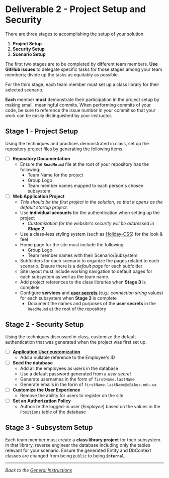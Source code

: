 # Deliverable 2 - **Project Setup and Security**

There are three stages to accomplishing the setup of your solution.

1. **Project Setup**
1. **Security Setup**
1. **Scenario Setup**

The first two stages are to be completed by different team members. **Use GitHub issues** to delegate specific tasks for those stages among your team members; divide up the tasks as equitably as possible.

For the third stage, each team member must set up a class library for their selected scenario.

**Each** member **must** demonstrate their participation in the project setup by making small, meaningful commits. When performing commits of your code, be sure to reference the issue number in your commit so that your work can be easily distinguished by your instructor.

## Stage 1 - Project Setup

Using the techniques and practices demonstrated in class, set up the repository project files by generating the following items.

- [ ] **Repository Documentation**
  - Ensure the **`ReadMe.md`** file at the root of your repository has the following:
    - Team Name for the project
    - Group Logo
    - Team member names mapped to each person's chosen subsystem
- [ ] **Web Application Project**
  - *This should be the first project in the solution, so that it opens as the default startup project.*
  - Use **individual accounts** for the authentication when setting up the project
    - *Customization for the website's security will be addressed in **Stage 2**.*
  - Use a class-less styling system (such as [Holiday-CSS](https://holidaycss.js.org/)) for the look & feel
  - Home page for the site must include the following
    - Group Logo
    - Team member names with their Scenario/Subsystem
  - Subfolders for each scenario to organize the pages related to each scenario. Ensure there is a *default page* for each subfolder
  - Site layout must include working navigation to default pages for each subsystem as well as the team name.
  - Add project references to the class libraries when **Stage 3** is complete
  - Configure **services** and [**user secrets**](https://docs.microsoft.com/en-us/aspnet/core/security/app-secrets?view=aspnetcore-5.0&tabs=windows) (e.g.: *connection string* values) for each subsystem when **Stage 3** is complete
    - Document the names and purposes of the **user secrets** in the `ReadMe.md` at the root of the repository

<!-- 
> **Disabling SSL** - When you create the Web Application, be sure to set up *Individual User Accounts*. Note that doing so will force the web application to "Configure for HTTPS". You must disable SSL for your project to work in the labs.
>
> ![Project Setup](./ProjectSetup.png)
>
> To disable SSL, first change the web application's project properties to use an `http://` URL for the web; when you save these changes, click "Yes" for creating a virtual directory.
>
> ![Web Project Settings](./ChangeToHttp.png)
>
> Lastly, change the "SSL Enabled" setting to "False".
>
> ![Disable SSL](./ChangeToDisableSSL.png)
-->

## Stage 2 - Security Setup

Using the techniques discussed in class, customize the default authentication that was generated when the project was first set up.

- [ ] [**Application User customization**](https://docs.microsoft.com/en-us/aspnet/core/security/authentication/customize-identity-model?view=aspnetcore-5.0#customize-the-model)
  - Add a nullable reference to the Employee's ID
- [ ] **Seed the database**
  - Add all the employees as users in the database
  - Use a default password generated from a *user secret*
  - Generate usernames in the form of `firstName.lastName`
  - Generate emails in the form of `firstName.lastName@eBikes.edu.ca`
- [ ] **Customize the User Experience**
  - Remove the ability for users to register on the site
- [ ] **Set an Authorization Policy**
  - Authorize the logged-in user (*Employee*) based on the values in the `Positions` table of the database

## Stage 3 - Subsystem Setup

Each team member must create a **class library project** for their subsystem. In that library, reverse engineer the database including only the tables relevant for your scenario. Ensure the generated Entity and DbContext classes are changed from being `public` to being **`internal`**.

----

*Back to the [General Instructions](./ReadMe.md)*
